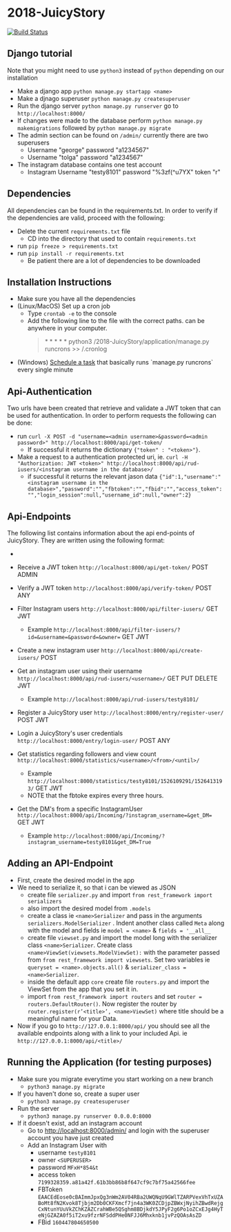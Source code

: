 # 2018-JuicyStory
[![Build Status](https://travis-ci.org/RUGSoftEng/2018-JuicyStory.svg?branch=v0.5)](https://travis-ci.org/RUGSoftEng/2018-JuicyStory)

## Django tutorial
Note that you might need to use `python3` instead of `python` depending on our installation
* Make a django app `python manage.py startapp <name>`
* Make a djnago superuser `python manage.py createsuperuser`
* Run the django server `python manage.py runserver` go to `http://localhost:8000/`
* If changes were made to the database perform `python manage.py makemigrations` followed by `python manage.py migrate`
* The admin section can be found on `/admin/` currently there are two superusers
  * Username "george" password "a1234567"
  * Username "tolga" password "a1234567"
* The instagram database contains one test account 
  * Instagram Username "testy8101" password "%3zf(^u7YX" token "r"

## Dependencies
All dependencies can be found in the requirements.txt.
In order to verify if the dependencies are valid, proceed with the following:
* Delete the current `requirements.txt` file
  * CD into the directory that used to contain `requirements.txt`
* run `pip freeze > requirements.txt`
* run `pip install -r requirements.txt`
  * Be patient there are a lot of dependencies to be downloaded

## Installation Instructions
* Make sure you have all the dependencies
* (Linux/MacOS) Set up a cron job
  * Type `crontab -e` to the console
  * Add the following line to the file with the correct paths. <ANY PATH> can be anywhere in your computer.
    > \* * * * * python3 <PROJECT PATH>/2018-JuicyStory/application/manage.py runcrons >> <ANY PATH>/.cronlog
* (Windows) [Schedule a task](https://docs.microsoft.com/en-us/previous-versions/windows/it-pro/windows-server-2008-R2-and-2008/cc748993(v=ws.11)) that basically runs `manage.py runcrons` every single minute

## Api-Authentication
Two urls have been created that retrieve and validate a JWT token that can be used for authentication.
In order to perform requests the following can be done:
* run `curl -X POST -d "username=<admin username>&password=<admin password>" http://localhost:8000/api/get-token/` 
  * If successful it returns the dictionary `{"token" : "<token>"}`.
* Make a request to a authentication protected uri, ie. `curl -H "Authorization: JWT <token>" http://localhost:8000/api/rud-iusers/<instagram username in the database>/`
  * if successful it returns the relevant jason data `{"id":1,"username":"<instagram username in the database>","password":"","fbtoken":"","fbid":"","access_token":"","login_session":null,"username_id":null,"owner":2}`

## Api-Endpoints
The following list contains information about the api end-points of JuicyStory.
They are written using the following format:
* <Description> <Url> <CRUD> <?Access Level?>

* Receive a JWT token `http://localhost:8000/api/get-token/` POST ADMIN
* Verify a JWT token `http://localhost:8000/api/verify-token/` POST ANY
* Filter Instagram users `http://localhost:8000/api/filter-iusers/` GET JWT
  * Example `http://localhost:8000/api/filter-iusers/?id=&username=&password=&owner=` GET JWT
* Create a new instagram user `http://localhost:8000/api/create-iusers/` POST
* Get an instagram user using their username `http://localhost:8000/api/rud-iusers/<username>/` GET PUT DELETE JWT
  * Example  `http://localhost:8000/api/rud-iusers/testy8101/`
* Register a JuicyStory user `http://localhost:8000/entry/register-user/` POST JWT
* Login a JuicyStory's user credentials `http://localhost:8000/entry/login-user/` POST ANY
* Get statistics regarding followers and view count `http://localhost:8000/statistics/<username>/<from>/<until>/`
  * Example `http://localhost:8000/statistics/testy8101/1526109291/1526413193/` GET  JWT
  * NOTE that the fbtoke expires every three hours.
* Get the DM's from a specific InstagramUser `http://localhost:8000/api/Incoming/?instagram_username=&get_DM=` GET JWT
  * Example `http://localhost:8000/api/Incoming/?instagram_username=testy8101&get_DM=True`


## Adding an API-Endpoint
* First, create the desired model in the app
* We need to serialize it, so that i can be viewed as JSON
	* create file `serializer.py` and import `from rest_framework import serializers`
	* also import the desired model from `.models`
	* create a class ie `<name>Serializer` and pass in the arguments `serializers.ModelSerializer` . Indent another class called `Meta` along with the model and fields ie 	`model = <name>` & `fields = '__all__`
	* create file `viewset.py` and import the model long with the serializer class `<name>Serializer`. Create class `<name>ViewSet(viewsets.ModelViewSet):` with the parameter passed from `from rest_framework import viewsets`. Set two variables ie `queryset = <name>.objects.all()` & `serializer_class = <name>Serializer`.
	* inside the default app `core` create file `routers.py` and import the ViewSet from the app that you set it in.
	* import `from rest_framework import routers` and set `router = routers.DefaultRouter()`. Now register the router by `router.register(r’<title>’, <name>ViewSet)` where title should be a meaningful name for your Data.
* Now if you go to `http://127.0.0.1:8000/api/` you should see all the available endpoints along with a link to your included Api. ie `http://127.0.0.1:8000/api/<title>/`

## Running the Application (for testing purposes)
* Make sure you migrate everytime you start working on a new branch
  * `python3 manage.py migrate`
* If you haven't done so, create a super user
  * `python3 manage.py createsuperuser`
* Run the server
  * `python3 manage.py runserver 0.0.0.0:8000`
* If it doesn't exist, add an instagram account 
  * Go to [http://localhost:8000/admin/](http://localhost:8000/admin/) and login with the superuser account you have just created
  * Add an Instagram User with 
    * username `testy8101`
    * owner `<SUPERUSER>` 
    * password `MFxH*854&t`
    * access token `7199328359.a81a42f.61b3bb86b8f647cf9c7bf75a42566fee`
    * FBToken `EAACEdEose0cBAImmJpxQg3nWm2AV04RBa2UWQNqU9GWlTZARPVexVhTxUZABoMt8fN2Kvok8Tjbjm2Db0CKFXmcf7jn4a3WK0ZCDjpZBWxjNyihZBwdRejgCxNtunYUuVkZChKZAZCrahWBe5QSghm8BDjkdY5JPyF2g6Po1oZCxEJg4HyTeNjGZAZA0f5iT2xu9fzrNFSddPHe0NFJJ6Mhxknb1jvPzQOAsAsZD`
    * FBid `160447804650500`

